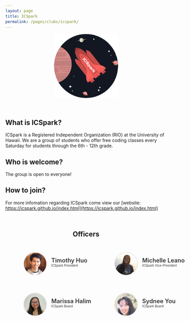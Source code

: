 ```yaml
---
layout: page
title: ICSpark
permalink: /pages/clubs/icspark/
---
```


<center>
	<figure class="full">
	  <img height="200px" src="/assets/img/logos/ICSpark_Logo.png" title="ICSpark Logo" alt="ICSpark Logo">
	</figure>
</center>
<br>

## What is ICSpark?
ICSpark is a Registered Independent Organization (RIO) at the University of Hawaii. We are a group of students who offer free coding classes every Saturday for students through the 6th - 12th grade.

## Who is welcome?
The group is open to everyone!

## How to join?
For more infomation regarding ICSpark come view our [website: https://icspark.github.io/index.html](https://icspark.github.io/index.html)

<br>

<center>
	<h2>Officers</h2>
</center>

<style>
	#officers-container {
		width: 130%;
		max-width: 900px;
		padding: 0 20px;
		box-sizing: border-box;
		margin: auto;
		text-align: center;
	}	
	#officers-container .officer {
		width: 280px;
		height: 100px;
		display: inline-block;
		color: #333;
		text-align: left;
		transition: transform .1s;
	}
	#officers-container .officer img {
		margin: 25px 10px;
		height: 70px;
		width: 70px;
		border: 2px solid #eaeaea;
		display: inline-block;
		border-radius: 50%;
	}
	#officers-container .officer .info {
		display: inline-block;
		vertical-align: top;
		width: 180px;
	}
	#officers-container .officer .info h2 {
		margin: 0;
		padding: 0;
		margin-top: 35px;
		font-weight: 600;
		display: inline-block;
		font-size: 1.3em;
		line-height: 1.8em;
		/* Font-Family Missing */
	}
	#officers-container .officer .info p {
		display: inline-block;
	 	/* Font-Family Missing */
	 	margin: 0;
	 	margin-top: -5px;
	 	font-size: .7em;
	 	vertical-align: top;
	}
</style>

<div id="officers-container">
	<div class="officer">
		<img src="/assets/img/officers/tim.png" alt="Timothy Huo">
		<div class="info">
			<h2>Timothy Huo</h2>
			<br/>
			<p>ICSpark President</p>
		</div>
	</div>
	<div class="officer">
		<img src="/assets/img/officers/michelle.png" alt="Michelle Leano">
		<div class="info">
			<h2>Michelle Leano</h2>
			<br>
			<p>ICSpark Vice-President</p>
		</div>
    </div>
		<div class="officer">
  		 <img src="/assets/img/officers/marissa.png" alt="Marissa Halim">
  		<div class="info">
  			<h2>Marissa Halim</h2>
  			<br>
  			<p>ICSpark Board</p>
  		</div>  
  </div>
		<div class="officer">
  		 <img src="/assets/img/officers/sydnee.png" alt="Sydnee You">
  		<div class="info">
  			<h2>Sydnee You</h2>
  			<br>
  			<p>ICSpark Board</p>
  		</div>
   </div>
</div>

